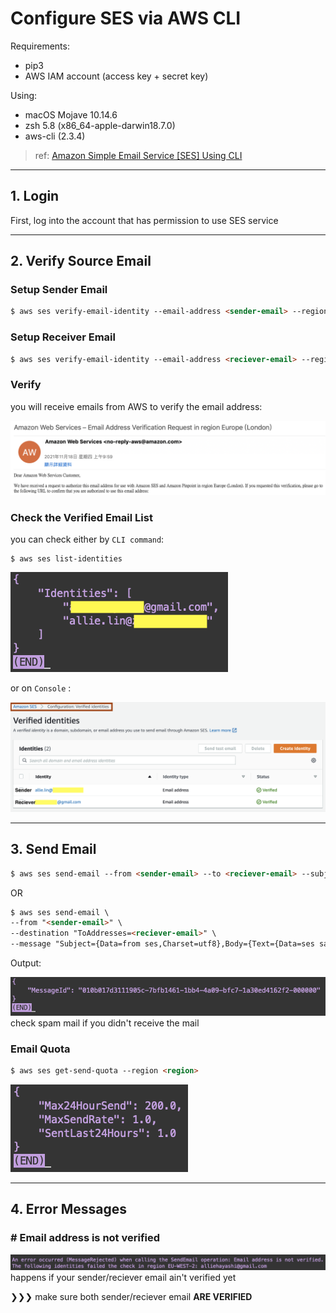# Configure SES via AWS CLI
Requirements:
- pip3
- AWS IAM account (access key + secret key)

Using: 
- macOS Mojave 10.14.6
- zsh 5.8 (x86_64-apple-darwin18.7.0)
- aws-cli (2.3.4)
>ref: [Amazon Simple Email Service [SES] Using CLI](https://www.howtoinmagento.com/2018/09/amazon-simple-email-service-ses-using.html)
---
## 1. Login 
First, log into the account that has permission to use SES service

--- 
## 2. Verify Source Email
### Setup Sender Email
```markdown
$ aws ses verify-email-identity --email-address <sender-email> --region <region>
```
### Setup Receiver Email
```markdown
$ aws ses verify-email-identity --email-address <reciever-email> --region <region>
```
### Verify
you will receive emails from AWS to verify the email address:  

![2](https://github.com/alliehayashi/Markdown_Pictures/raw/master/ses/02-email-verify.png) 

### Check the Verified Email List
you can check either by `CLI command`: 
```
$ aws ses list-identities
```
![6](https://github.com/alliehayashi/Markdown_Pictures/raw/master/ses/06-aws%20ses%20list-identities.png)
 
or on `Console` : 
  
![1](https://github.com/alliehayashi/Markdown_Pictures/raw/master/ses/01-verified.png)

---
## 3. Send Email
```markdown
$ aws ses send-email --from <sender-email> --to <reciever-email> --subject "<subject>" --text "<content>" --region <region>
```
OR
```markdown
$ aws ses send-email \  
--from "<sender-email>" \  
--destination "ToAddresses=<reciever-email>" \  
--message "Subject={Data=from ses,Charset=utf8},Body={Text={Data=ses says hi,Charset=utf8},Html={Data=,Charset=utf8}}"
```
Output:  

![8](https://github.com/alliehayashi/Markdown_Pictures/raw/master/ses/08-send.png)  
check spam mail if you didn't receive the mail
### Email Quota
```markdown
$ aws ses get-send-quota --region <region>
```
![9](https://github.com/alliehayashi/Markdown_Pictures/raw/master/ses/09-send-quota.png)

---
## 4. Error Messages
### # Email address is not verified
![7](https://github.com/alliehayashi/Markdown_Pictures/raw/master/ses/07-not%20verified.png)
happens if your sender/reciever email ain't verified yet

❯❯❯ make sure both sender/reciever email **ARE VERIFIED**